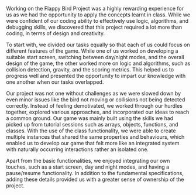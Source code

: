Working on the Flappy Bird Project was a highly rewarding experience for us as we had the opportunity to apply the concepts learnt in class. While we were confident of our coding ability to effectively use logic, algorithms, and debugging skills, we discovered that this project required a lot more than coding, in terms of design and creativity. 

To start with, we divided our tasks equally so that each of us could focus on different features of the game. While one of us worked on developing a suitable start screen, switching between day/night modes, and the overall design of the game, the other worked more on logic and algorithms, such as collision detection, gravity, and the scoring metrics. This helped us to progress well and presented the opportunity to impart our knowledge with one another when our tasks overlapped.

Our project was not one without challenges as we were slowed down by even minor issues like the bird not moving or collisions not being detected correctly. Instead of feeling demotivated, we worked through our hurdles together, explored various approaches, and incorporated our ideas to reach a common ground. Our game was mainly built using the skills we had picked up from tutorial sessions such as arrays, objects, functions, and classes. With the use of the class functionality, we were able to create multiple instances that shared the same properties and behaviours, which enabled us to develop our game that felt more like an integrated system with naturally occurring interactions rather an isolated one.

Apart from the basic functionalities, we enjoyed integrating our own touches, such as a start screen, day and night modes, and having a pause/resume functionality. In addition to the fundamental specifications, adding these details provided us with a greater sense of ownership of the project. 


